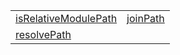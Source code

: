 |                                                                                                                  |                                                                                          |
| ---------------------------------------------------------------------------------------------------------------- | ---------------------------------------------------------------------------------------- |
| [isRelativeModulePath](https://hamedfathi.gitbook.io/aurelia-2-doc-api/aot/system/function/isrelativemodulepath) | [joinPath](https://hamedfathi.gitbook.io/aurelia-2-doc-api/aot/system/function/joinpath) |
| [resolvePath](https://hamedfathi.gitbook.io/aurelia-2-doc-api/aot/system/function/resolvepath)                   |                                                                                          |
